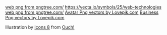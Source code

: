 <a href='https://pngtree.com/so/web'>web png from pngtree.com/</a>
https://vecta.io/symbols/25/web-technologies
<a href='https://pngtree.com/so/web'>web png from pngtree.com/</a>
<a href="https://lovepik.com/images/png-avatar.html">Avatar Png vectors by Lovepik.com</a>
<a href="https://lovepik.com/images/png-business.html">Business Png vectors by Lovepik.com</a>

Illustration by <a href="https://icons8.com/illustrations/author/zD2oqC8lLBBA">Icons 8</a> from <a href="https://icons8.com/illustrations">Ouch!</a>